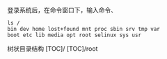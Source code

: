 登录系统后，在命令窗口下，输入命令、
```
ls /
bin	dev home lost+found mnt proc sbin srv tmp var
boot etc lib media opt root selinux sys usr
```
树状目录结构
[TOC]/
	[TOC]/root

